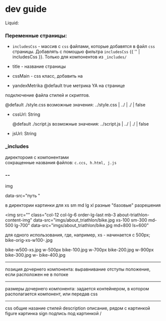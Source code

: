 # dev guide

Liquid:

### Переменные страницы: 
 
- `includesCss` - массив с `css` файлами, которые добавятся в файл `css` страницы. Добавлять с помощью фильтра `includesCss` {{ '' | includesCss }}. Только для компонентов из `_includes/` 

- title - название страницы
- cssMain - css класс, добавить на <body><main class="... {{ cssMain }}">  

- yandexMetrika  @default true метрика YA на странице


подключение файла стилей и скриптов.

  @default ./style.css
  возможные значения: ../style.css | ../ | ./ | false
- cssUrl: String

  @default ./script.js
  возможные значения: ../script.js | ../ | ./ | false
- jsUrl: String



### _includes
директороия с компонентами  
сокращенные названия файлов: `c.ccs, h.html, j.js`


### --
img

data-src="путь "

в директории картинки для xs sm md lg xl
разные "базовые" разрешения

<img src=""
     class="col-12 col-lg-6 order-lg-last mb-3 about-triathlon-content-img"
     data-src="imgs/about_triathlon/bike.jpg xs-100 sm-300 md-500 lg-700"
     data-src="imgs/about_triathlon/bike.jpg md=800 ls=600"
>

для одного использования, где, например, xs - начинается с 500px;
bike-orig-xs-w100-.jpg


bike-w500-xs.jpg     w-500px
bike-100.jpg     w-700px
bike-200.jpg     w-900px
bike-300.jpg     w-
bike-400.jpg



---

позиция дочернего компонента:
выравнивание
отступы
положение, если расположен не в потоке

---
размеры дочернего компонента:
задается контейнером, в котором располагается компонент, или передав css


---
css общие назание стилей
description описание, рядом с картинкой
figure картинка
sign подпись под картинкой /





